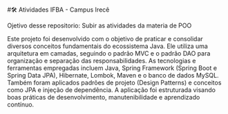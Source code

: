 #🛠️ Atividades IFBA - Campus Irecê

Ojetivo desse repositorio: Subir as atividades da materia de POO

Este projeto foi desenvolvido com o objetivo de praticar e consolidar diversos conceitos fundamentais do ecossistema Java. Ele utiliza uma arquitetura em camadas, seguindo o padrão MVC e o padrão DAO para organização e separação das responsabilidades. As tecnologias e ferramentas empregadas incluem Java, Spring Framework (Spring Boot e Spring Data JPA), Hibernate, Lombok, Maven e o banco de dados MySQL. Também foram aplicados padrões de projeto (Design Patterns) e conceitos como JPA e injeção de dependência. A aplicação foi estruturada visando boas práticas de desenvolvimento, manutenibilidade e aprendizado contínuo.
